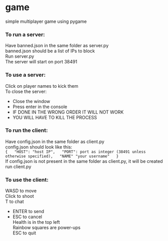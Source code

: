 # game
simple multiplayer game using pygame

### To run a server:

Have banned.json in the same folder as server.py  
banned.json should be a list of IPs to block  
Run server.py  
The server will start on port 38491

### To use a server:

Click on player names to kick them  
To close the server:  
- Close the window  
- Press enter in the console  
- IF DONE IN THE WRONG ORDER IT WILL NOT WORK  
- YOU WILL HAVE TO KILL THE PROCESS  

### To run the client:

Have config.json in the same folder as client.py  
config.json should look like this:  
`{  
    "HOST": "host IP",  
    "PORT": port as integer (38491 unless otherwise specified),  
    "NAME" "your username"  
}`  
If config.json is not present in the same folder as client.py, it will be created  
run client.py

### To use the client:

WASD to move  
Click to shoot  
T to chat  
- ENTER to send  
- ESC to cancel  
Health is in the top left  
Rainbow squares are power-ups  
ESC to quit